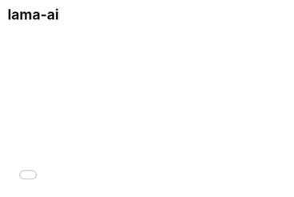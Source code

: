 # lama-ai

<iframe width="560" height="315" src="public/video.mp4" frameborder="0" allowfullscreen></iframe>
